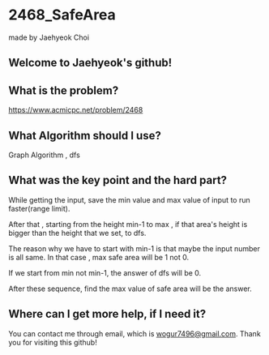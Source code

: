 # 2468_SafeArea

made by Jaehyeok Choi

## Welcome to Jaehyeok's github!

## What is the problem?

https://www.acmicpc.net/problem/2468

## What Algorithm should I use?

Graph Algorithm , dfs

## What was the key point and the hard part?

While getting the input, save the min value and max value of input to run faster(range limit).

After that , starting from the height min-1 to max , if that area's height is bigger than the height that we set, to dfs.

The reason why we have to start with min-1 is that maybe the input number is all same. In that case , max safe area will be 1 not 0. 

If we start from min not min-1, the answer of dfs will be 0.

After these sequence, find the max value of safe area will be the answer. 

## Where can I get more help, if I need it?

You can contact me through email, which is wogur7496@gmail.com.
Thank you for visiting this github!

